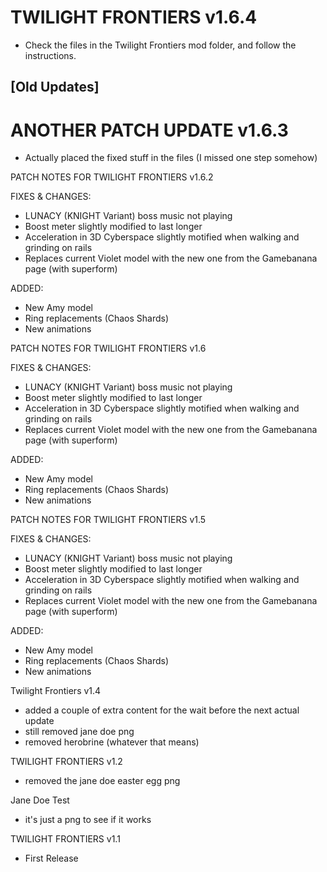 # TWILIGHT FRONTIERS v1.6.4
- Check the files in the Twilight Frontiers mod folder, and follow the instructions.

## [Old Updates]

# ANOTHER PATCH UPDATE v1.6.3
- Actually placed the fixed stuff in the files (I missed one step somehow)


 PATCH NOTES FOR TWILIGHT FRONTIERS	v1.6.2

 FIXES & CHANGES:
- LUNACY (KNIGHT Variant) boss music not playing
- Boost meter slightly modified to last longer
- Acceleration in 3D Cyberspace slightly motified when walking and grinding on rails
- Replaces current Violet model with the new one from the Gamebanana page (with superform)

 ADDED:
- New Amy model
- Ring replacements (Chaos Shards)
- New animations

 PATCH NOTES FOR TWILIGHT FRONTIERS	v1.6

 FIXES & CHANGES:
- LUNACY (KNIGHT Variant) boss music not playing
- Boost meter slightly modified to last longer
- Acceleration in 3D Cyberspace slightly motified when walking and grinding on rails
- Replaces current Violet model with the new one from the Gamebanana page (with superform)

 ADDED:
- New Amy model
- Ring replacements (Chaos Shards)
- New animations

 PATCH NOTES FOR TWILIGHT FRONTIERS	v1.5

 FIXES & CHANGES:
- LUNACY (KNIGHT Variant) boss music not playing
- Boost meter slightly modified to last longer
- Acceleration in 3D Cyberspace slightly motified when walking and grinding on rails
- Replaces current Violet model with the new one from the Gamebanana page (with superform)

 ADDED:
- New Amy model
- Ring replacements (Chaos Shards)
- New animations


 Twilight Frontiers v1.4
- added a couple of extra content for the wait before the next actual update
- still removed jane doe png
- removed herobrine (whatever that means) 

 TWILIGHT FRONTIERS v1.2
- removed the jane doe easter egg png

 Jane Doe Test
- it's just a png to see if it works

 TWILIGHT FRONTIERS v1.1
- First Release
